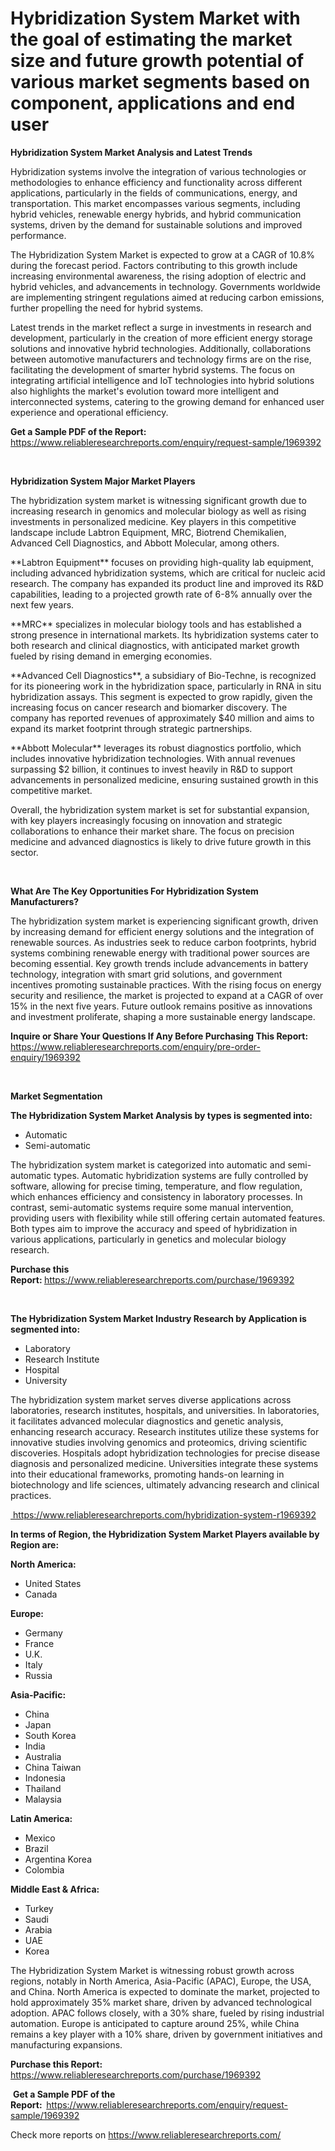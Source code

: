 <p><h1>Hybridization System Market with the goal of estimating the market size and future growth potential of various market segments based on component, applications and end user</h1></p><p><strong>Hybridization System Market Analysis and Latest Trends</strong></p>
<p><p>Hybridization systems involve the integration of various technologies or methodologies to enhance efficiency and functionality across different applications, particularly in the fields of communications, energy, and transportation. This market encompasses various segments, including hybrid vehicles, renewable energy hybrids, and hybrid communication systems, driven by the demand for sustainable solutions and improved performance.</p><p>The Hybridization System Market is expected to grow at a CAGR of 10.8% during the forecast period. Factors contributing to this growth include increasing environmental awareness, the rising adoption of electric and hybrid vehicles, and advancements in technology. Governments worldwide are implementing stringent regulations aimed at reducing carbon emissions, further propelling the need for hybrid systems.</p><p>Latest trends in the market reflect a surge in investments in research and development, particularly in the creation of more efficient energy storage solutions and innovative hybrid technologies. Additionally, collaborations between automotive manufacturers and technology firms are on the rise, facilitating the development of smarter hybrid systems. The focus on integrating artificial intelligence and IoT technologies into hybrid solutions also highlights the market's evolution toward more intelligent and interconnected systems, catering to the growing demand for enhanced user experience and operational efficiency.</p></p>
<p><strong>Get a Sample PDF of the Report:&nbsp;</strong> <a href="https://www.reliableresearchreports.com/enquiry/request-sample/1969392?utm_campaign=2380&utm_medium=2&utm_source=Github&utm_content=ia&utm_term=20022025&utm_id=hybridization-system">https://www.reliableresearchreports.com/enquiry/request-sample/1969392</a></p>
<p>&nbsp;</p>
<p><strong>Hybridization System Major Market Players</strong></p>
<p><p>The hybridization system market is witnessing significant growth due to increasing research in genomics and molecular biology as well as rising investments in personalized medicine. Key players in this competitive landscape include Labtron Equipment, MRC, Biotrend Chemikalien, Advanced Cell Diagnostics, and Abbott Molecular, among others.</p><p>**Labtron Equipment** focuses on providing high-quality lab equipment, including advanced hybridization systems, which are critical for nucleic acid research. The company has expanded its product line and improved its R&D capabilities, leading to a projected growth rate of 6-8% annually over the next few years. </p><p>**MRC** specializes in molecular biology tools and has established a strong presence in international markets. Its hybridization systems cater to both research and clinical diagnostics, with anticipated market growth fueled by rising demand in emerging economies. </p><p>**Advanced Cell Diagnostics**, a subsidiary of Bio-Techne, is recognized for its pioneering work in the hybridization space, particularly in RNA in situ hybridization assays. This segment is expected to grow rapidly, given the increasing focus on cancer research and biomarker discovery. The company has reported revenues of approximately $40 million and aims to expand its market footprint through strategic partnerships.</p><p>**Abbott Molecular** leverages its robust diagnostics portfolio, which includes innovative hybridization technologies. With annual revenues surpassing $2 billion, it continues to invest heavily in R&D to support advancements in personalized medicine, ensuring sustained growth in this competitive market.</p><p>Overall, the hybridization system market is set for substantial expansion, with key players increasingly focusing on innovation and strategic collaborations to enhance their market share. The focus on precision medicine and advanced diagnostics is likely to drive future growth in this sector.</p></p>
<p>&nbsp;</p>
<p><strong>What Are The Key Opportunities For Hybridization System Manufacturers?</strong></p>
<p><p>The hybridization system market is experiencing significant growth, driven by increasing demand for efficient energy solutions and the integration of renewable sources. As industries seek to reduce carbon footprints, hybrid systems combining renewable energy with traditional power sources are becoming essential. Key growth trends include advancements in battery technology, integration with smart grid solutions, and government incentives promoting sustainable practices. With the rising focus on energy security and resilience, the market is projected to expand at a CAGR of over 15% in the next five years. Future outlook remains positive as innovations and investment proliferate, shaping a more sustainable energy landscape.</p></p>
<p><strong>Inquire or Share Your Questions If Any Before Purchasing This Report:</strong> <a href="https://www.reliableresearchreports.com/enquiry/pre-order-enquiry/1969392?utm_campaign=2380&utm_medium=2&utm_source=Github&utm_content=ia&utm_term=20022025&utm_id=hybridization-system">https://www.reliableresearchreports.com/enquiry/pre-order-enquiry/1969392</a></p>
<p>&nbsp;</p>
<p><strong>Market Segmentation</strong></p>
<p><strong>The Hybridization System Market Analysis by types is segmented into:</strong></p>
<p><ul><li>Automatic</li><li>Semi-automatic</li></ul></p>
<p><p>The hybridization system market is categorized into automatic and semi-automatic types. Automatic hybridization systems are fully controlled by software, allowing for precise timing, temperature, and flow regulation, which enhances efficiency and consistency in laboratory processes. In contrast, semi-automatic systems require some manual intervention, providing users with flexibility while still offering certain automated features. Both types aim to improve the accuracy and speed of hybridization in various applications, particularly in genetics and molecular biology research.</p></p>
<p><strong>Purchase this Report:&nbsp;</strong><a href="https://www.reliableresearchreports.com/purchase/1969392?utm_campaign=2380&utm_medium=2&utm_source=Github&utm_content=ia&utm_term=20022025&utm_id=hybridization-system">https://www.reliableresearchreports.com/purchase/1969392</a></p>
<p>&nbsp;</p>
<p><strong>The Hybridization System Market Industry Research by Application is segmented into:</strong></p>
<p><ul><li>Laboratory</li><li>Research Institute</li><li>Hospital</li><li>University</li></ul></p>
<p><p>The hybridization system market serves diverse applications across laboratories, research institutes, hospitals, and universities. In laboratories, it facilitates advanced molecular diagnostics and genetic analysis, enhancing research accuracy. Research institutes utilize these systems for innovative studies involving genomics and proteomics, driving scientific discoveries. Hospitals adopt hybridization technologies for precise disease diagnosis and personalized medicine. Universities integrate these systems into their educational frameworks, promoting hands-on learning in biotechnology and life sciences, ultimately advancing research and clinical practices.</p></p>
<p><a href="https://www.reliableresearchreports.com/hybridization-system-r1969392?utm_campaign=2380&utm_medium=2&utm_source=Github&utm_content=ia&utm_term=20022025&utm_id=hybridization-system">&nbsp;https://www.reliableresearchreports.com/hybridization-system-r1969392</a></p>
<p><strong>In terms of Region, the Hybridization System Market Players available by Region are:</strong></p>
<p>
    <p> <strong> North America: </strong>
        <ul>
            <li>United States</li>
            <li>Canada</li>
        </ul>
        </p> 
    <p> <strong> Europe: </strong>
        <ul>
            <li>Germany</li>
            <li>France</li>
            <li>U.K.</li>
            <li>Italy</li>
            <li>Russia</li>
        </ul>
        </p> 
    <p> <strong> Asia-Pacific: </strong>
        <ul>
            <li>China</li>
            <li>Japan</li>
            <li>South Korea</li>
            <li>India</li>
            <li>Australia</li>
            <li>China Taiwan</li>
            <li>Indonesia</li>
            <li>Thailand</li>
            <li>Malaysia</li>
        </ul>
        </p> 
    <p> <strong> Latin America: </strong>
        <ul>
            <li>Mexico</li>
            <li>Brazil</li>
            <li>Argentina Korea</li>
            <li>Colombia</li>
        </ul>
        </p> 
    <p> <strong> Middle East & Africa: </strong>
        <ul>
            <li>Turkey</li>
            <li>Saudi</li>
            <li>Arabia</li>
            <li>UAE</li>
            <li>Korea</li>
        </ul>
    </p>
    </p>
<p><p>The Hybridization System Market is witnessing robust growth across regions, notably in North America, Asia-Pacific (APAC), Europe, the USA, and China. North America is expected to dominate the market, projected to hold approximately 35% market share, driven by advanced technological adoption. APAC follows closely, with a 30% share, fueled by rising industrial automation. Europe is anticipated to capture around 25%, while China remains a key player with a 10% share, driven by government initiatives and manufacturing expansions.</p></p>
<p><strong>Purchase this Report: </strong><a href="https://www.reliableresearchreports.com/purchase/1969392?utm_campaign=2380&utm_medium=2&utm_source=Github&utm_content=ia&utm_term=20022025&utm_id=hybridization-system">https://www.reliableresearchreports.com/purchase/1969392</a></p>
<p>&nbsp;<strong>Get a Sample PDF of the Report:&nbsp;&nbsp;</strong><a href="https://www.reliableresearchreports.com/enquiry/request-sample/1969392?utm_campaign=2380&utm_medium=2&utm_source=Github&utm_content=ia&utm_term=20022025&utm_id=hybridization-system">https://www.reliableresearchreports.com/enquiry/request-sample/1969392</a></p>
<p><strong></strong></p>
<p>Check more reports on <a href="https://www.reliableresearchreports.com/?utm_campaign=2380&utm_medium=2&utm_source=Github&utm_content=ia&utm_term=20022025&utm_id=hybridization-system">https://www.reliableresearchreports.com/</a></p>
